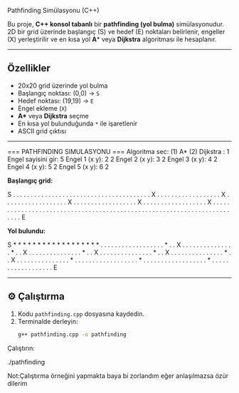  Pathfinding Simülasyonu (C++)

Bu proje, **C++ konsol tabanlı** bir **pathfinding (yol bulma)** simülasyonudur.  
2D bir grid üzerinde başlangıç (S) ve hedef (E) noktaları belirlenir, engeller (X) yerleştirilir ve en kısa yol **A*** veya **Dijkstra** algoritması ile hesaplanır.  

---

##  Özellikler
- 20x20 grid üzerinde yol bulma
- Başlangıç noktası: (0,0) → `S`
- Hedef noktası: (19,19) → `E`
- Engel ekleme (`X`)
- **A\*** veya **Dijkstra** seçme
- En kısa yol bulunduğunda `*` ile işaretlenir
- ASCII grid çıktısı

---
=== PATHFINDING SIMULASYONU ===
Algoritma sec: (1) A* (2) Dijkstra : 1
Engel sayisini gir: 5
Engel 1 (x y): 2 2
Engel 2 (x y): 3 2
Engel 3 (x y): 4 2
Engel 4 (x y): 5 2
Engel 5 (x y): 6 2


**Başlangıç grid:**


S . . . . . . . . . . . . . . . . . .
. . . . . . . . . . . . . . . . . . .
. . X . . . . . . . . . . . . . . . .
. . X . . . . . . . . . . . . . . . .
. . X . . . . . . . . . . . . . . . .
. . X . . . . . . . . . . . . . . . .
. . X . . . . . . . . . . . . . . . .
. . . . . . . . . . . . . . . . . . .
. . . . . . . . . . . . . . . . . . .
. . . . . . . . . . . . . . . . . . E


**Yol bulundu:**


S * * * * * * * * * * * * * * * * * *
. . . . . . . . . . . . . . . . . . *
. . X . . . . . . . . . . . . . . . *
. . X . . . . . . . . . . . . . . . *
. . X . . . . . . . . . . . . . . . *
. . X . . . . . . . . . . . . . . . *
. . X . . . . . . . . . . . . . . . *
. . . . . . . . . . . . . . . . . . *
. . . . . . . . . . . . . . . . . . *
. . . . . . . . . . . . . . . . . . E


---

## ⚙ Çalıştırma
1. Kodu `pathfinding.cpp` dosyasına kaydedin.
2. Terminalde derleyin:
   ```bash
   g++ pathfinding.cpp -o pathfinding


Çalıştırın:

./pathfinding

Not:Çalıştırma örneğini yapmakta baya bi zorlandım eğer anlaşılmazsa özür dilerim

